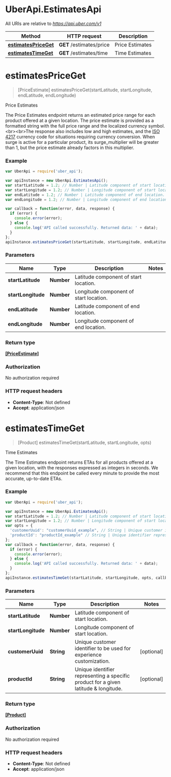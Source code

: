 # UberApi.EstimatesApi

All URIs are relative to *https://api.uber.com/v1*

Method | HTTP request | Description
------------- | ------------- | -------------
[**estimatesPriceGet**](EstimatesApi.md#estimatesPriceGet) | **GET** /estimates/price | Price Estimates
[**estimatesTimeGet**](EstimatesApi.md#estimatesTimeGet) | **GET** /estimates/time | Time Estimates

<a name="estimatesPriceGet"></a>
# **estimatesPriceGet**
> [PriceEstimate] estimatesPriceGet(startLatitude, startLongitude, endLatitude, endLongitude)

Price Estimates

The Price Estimates endpoint returns an estimated price range for each product offered at a given location. The price estimate is provided as a formatted string with the full price range and the localized currency symbol.&lt;br&gt;&lt;br&gt;The response also includes low and high estimates, and the [ISO 4217](http://en.wikipedia.org/wiki/ISO_4217) currency code for situations requiring currency conversion. When surge is active for a particular product, its surge_multiplier will be greater than 1, but the price estimate already factors in this multiplier.

### Example
```javascript
var UberApi = require('uber_api');

var apiInstance = new UberApi.EstimatesApi();
var startLatitude = 1.2; // Number | Latitude component of start location.
var startLongitude = 1.2; // Number | Longitude component of start location.
var endLatitude = 1.2; // Number | Latitude component of end location.
var endLongitude = 1.2; // Number | Longitude component of end location.

var callback = function(error, data, response) {
  if (error) {
    console.error(error);
  } else {
    console.log('API called successfully. Returned data: ' + data);
  }
};
apiInstance.estimatesPriceGet(startLatitude, startLongitude, endLatitude, endLongitude, callback);
```

### Parameters

Name | Type | Description  | Notes
------------- | ------------- | ------------- | -------------
 **startLatitude** | **Number**| Latitude component of start location. | 
 **startLongitude** | **Number**| Longitude component of start location. | 
 **endLatitude** | **Number**| Latitude component of end location. | 
 **endLongitude** | **Number**| Longitude component of end location. | 

### Return type

[**[PriceEstimate]**](PriceEstimate.md)

### Authorization

No authorization required

### HTTP request headers

 - **Content-Type**: Not defined
 - **Accept**: application/json

<a name="estimatesTimeGet"></a>
# **estimatesTimeGet**
> [Product] estimatesTimeGet(startLatitude, startLongitude, opts)

Time Estimates

The Time Estimates endpoint returns ETAs for all products offered at a given location, with the responses expressed as integers in seconds. We recommend that this endpoint be called every minute to provide the most accurate, up-to-date ETAs.

### Example
```javascript
var UberApi = require('uber_api');

var apiInstance = new UberApi.EstimatesApi();
var startLatitude = 1.2; // Number | Latitude component of start location.
var startLongitude = 1.2; // Number | Longitude component of start location.
var opts = { 
  'customerUuid': "customerUuid_example", // String | Unique customer identifier to be used for experience customization.
  'productId': "productId_example" // String | Unique identifier representing a specific product for a given latitude &amp; longitude.
};
var callback = function(error, data, response) {
  if (error) {
    console.error(error);
  } else {
    console.log('API called successfully. Returned data: ' + data);
  }
};
apiInstance.estimatesTimeGet(startLatitude, startLongitude, opts, callback);
```

### Parameters

Name | Type | Description  | Notes
------------- | ------------- | ------------- | -------------
 **startLatitude** | **Number**| Latitude component of start location. | 
 **startLongitude** | **Number**| Longitude component of start location. | 
 **customerUuid** | **String**| Unique customer identifier to be used for experience customization. | [optional] 
 **productId** | **String**| Unique identifier representing a specific product for a given latitude &amp; longitude. | [optional] 

### Return type

[**[Product]**](Product.md)

### Authorization

No authorization required

### HTTP request headers

 - **Content-Type**: Not defined
 - **Accept**: application/json

